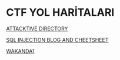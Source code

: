 # CTF YOL HARİTALARI

[ATTACKTIVE DIRECTORY](https://github.com/hamza37yavuz/Attacktive-Directory-YolHaritasi-CTF)

[SQL INJECTION BLOG AND CHEETSHEET](https://github.com/hamza37yavuz/sql-injection-blog)

[WAKANDA1](https://github.com/hamza37yavuz/Wakanda-1-YolHaritasi-CTF)
